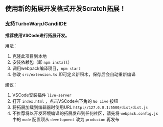 ## 使用新的拓展开发格式开发Scratch拓展！
### 支持TurboWarp/GandiIDE

**推荐使用VSCode进行拓展开发。**

用法：
1. 克隆此项目到本地
2. 安装依赖包（即 `npm install`）
3. 调用webpack编译项目，`npm start`
4. 修改 `src/extension.ts` 即可定义新积木，保存后会自动重新编译

建议：
1. VSCode安装插件 `live-server`
2. 打开 `index.html` ，点击VSCode右下角的 `Go Live` 按钮
3. 将拓展加载到编辑器时使用URL `http://127.0.0.1:5500/dist/dist.js`
4. 不推荐将以开发环境编译的拓展发布到任何社区，请先将 `webpack.config.js` 中的 `mode` 配置项从 `development` 改为 `producion` 再发布